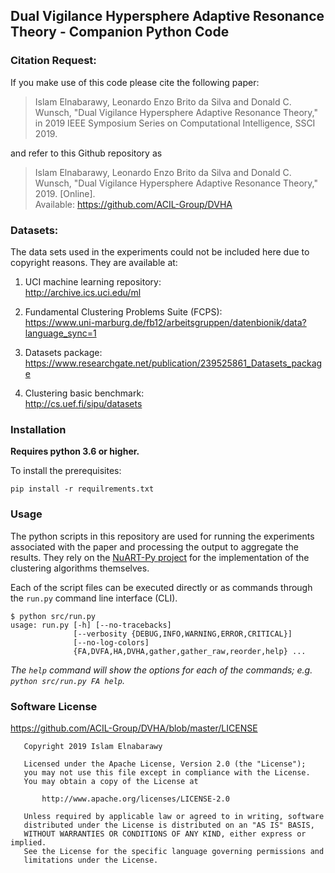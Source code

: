 ## Dual Vigilance Hypersphere Adaptive Resonance Theory - Companion Python Code

### Citation Request:

If you make use of this code please cite the following paper:

> Islam Elnabarawy, Leonardo Enzo Brito da Silva and Donald C. Wunsch, "Dual Vigilance Hypersphere Adaptive Resonance Theory," in 2019 IEEE Symposium Series on Computational Intelligence, SSCI 2019.

and refer to this Github repository as

> Islam Elnabarawy, Leonardo Enzo Brito da Silva and Donald C. Wunsch, "Dual Vigilance Hypersphere Adaptive Resonance Theory," 2019. [Online]. <br/>Available: https://github.com/ACIL-Group/DVHA

### Datasets:

The data sets used in the experiments could not be included here due to copyright reasons. They are available at:

1. UCI machine learning repository: 
<br/>http://archive.ics.uci.edu/ml

2. Fundamental Clustering Problems Suite (FCPS): 
<br/>https://www.uni-marburg.de/fb12/arbeitsgruppen/datenbionik/data?language_sync=1

3. Datasets package: 
<br/>https://www.researchgate.net/publication/239525861_Datasets_package

4. Clustering basic benchmark: 
<br/>http://cs.uef.fi/sipu/datasets

### Installation

**Requires python 3.6 or higher.**

To install the prerequisites:
 
`pip install -r requilrements.txt`

### Usage

The python scripts in this repository are used for running the experiments 
associated with the paper and processing the output to aggregate the results.
They rely on the [NuART-Py project](https://github.com/ACIL-Group/NuART-Py)
for the implementation of the clustering algorithms themselves.

Each of the script files can be executed directly or as commands through 
the `run.py` command line interface (CLI).

```
$ python src/run.py
usage: run.py [-h] [--no-tracebacks]
              [--verbosity {DEBUG,INFO,WARNING,ERROR,CRITICAL}]
              [--no-log-colors]
              {FA,DVFA,HA,DVHA,gather,gather_raw,reorder,help} ...
```

*The `help` command will show the options for each of the commands; e.g. `python src/run.py FA help`.*

### Software License

https://github.com/ACIL-Group/DVHA/blob/master/LICENSE

```
   Copyright 2019 Islam Elnabarawy

   Licensed under the Apache License, Version 2.0 (the "License");
   you may not use this file except in compliance with the License.
   You may obtain a copy of the License at

       http://www.apache.org/licenses/LICENSE-2.0

   Unless required by applicable law or agreed to in writing, software
   distributed under the License is distributed on an "AS IS" BASIS,
   WITHOUT WARRANTIES OR CONDITIONS OF ANY KIND, either express or implied.
   See the License for the specific language governing permissions and
   limitations under the License.
```
